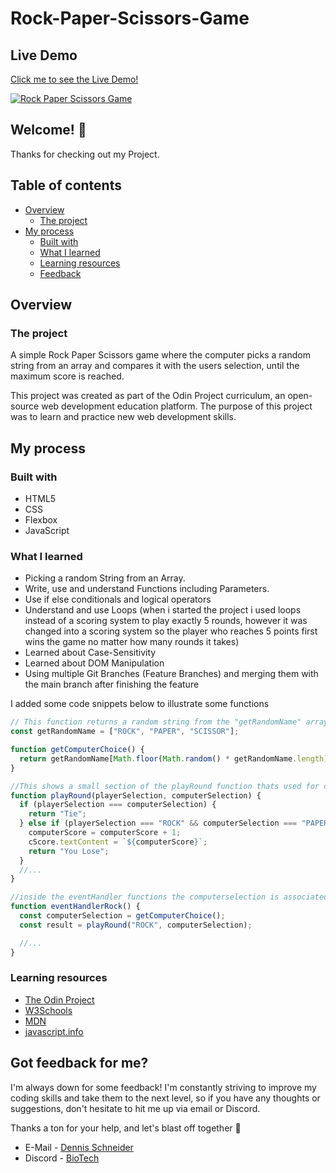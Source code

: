 # Rock-Paper-Scissors-Game

## Live Demo

[Click me to see the Live Demo!](https://xbiotech.github.io/Rock-Paper-Scissors-Game/)

[![Rock Paper Scissors Game](https://i.gyazo.com/fdc30c8b04abd2ed4a68cd8c756371ba.gif?autoplay=1&loop=1)](https://gyazo.com/fdc30c8b04abd2ed4a68cd8c756371ba)

## Welcome! :wave:

Thanks for checking out my Project.

## Table of contents

- [Overview](#overview)
  - [The project](#the-project)
- [My process](#my-process)
  - [Built with](#built-with)
  - [What I learned](#what-i-learned)
  - [Learning resources](#learning-resources)
  - [Feedback](#got-feedback-for-me)

## Overview

### The project

A simple Rock Paper Scissors game where the computer picks a random string from an array and compares it with the users selection, until the maximum score is reached.

This project was created as part of the Odin Project curriculum, an open-source web development education platform. The purpose of this project was to learn and practice new web development skills.

## My process

### Built with

- HTML5
- CSS
- Flexbox
- JavaScript

### What I learned

- Picking a random String from an Array.
- Write, use and understand Functions including Parameters.
- Use if else conditionals and logical operators
- Understand and use Loops (when i started the project i used loops instead of a scoring system to play exactly 5 rounds, however it was changed into a scoring system so the player who reaches 5 points first wins the game no matter how many rounds it takes)
- Learned about Case-Sensitivity
- Learned about DOM Manipulation
- Using multiple Git Branches (Feature Branches) and merging them with the main branch after finishing the feature

I added some code snippets below to illustrate some functions

```javascript
// This function returns a random string from the "getRandomName" array
const getRandomName = ["ROCK", "PAPER", "SCISSOR"];

function getComputerChoice() {
  return getRandomName[Math.floor(Math.random() * getRandomName.length)];
}

//This shows a small section of the playRound function thats used for comparing the user selection with the computers random selection, and then returns whether the user won , tied or lost the round and then increments the score accordingly
function playRound(playerSelection, computerSelection) {
  if (playerSelection === computerSelection) {
    return "Tie";
  } else if (playerSelection === "ROCK" && computerSelection === "PAPER") {
    computerScore = computerScore + 1;
    cScore.textContent = `${computerScore}`;
    return "You Lose";
  }
  //...
}

//inside the eventHandler functions the computerselection is associated with the function that picks the random string from the array
function eventHandlerRock() {
  const computerSelection = getComputerChoice();
  const result = playRound("ROCK", computerSelection);

  //...
}
```

### Learning resources

- [The Odin Project](https://www.theodinproject.com/)
- [W3Schools](https://www.w3schools.com/)
- [MDN](https://developer.mozilla.org/en-US/)
- [javascript.info](https://javascript.info/)

## Got feedback for me?

I'm always down for some feedback! I'm constantly striving to improve my coding skills and take them to the next level, so if you have any thoughts or suggestions, don't hesitate to hit me up via email or Discord.

Thanks a ton for your help, and let's blast off together :rocket:

- E-Mail - [Dennis Schneider](mailto:biotech9261@gmail.com)
- Discord - [BioTech](https://discord.com/users/343126401450377217)
